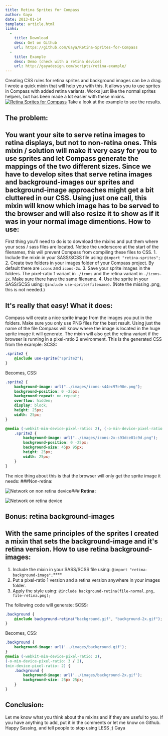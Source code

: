 ```yaml
---
title: Retina Sprites for Compass
author: Gaya
date: 2013-01-14
template: article.html
links:
  -
    title: Download
    desc: Get on Github
    url: https://github.com/Gaya/Retina-Sprites-for-Compass
  -
    title: Example
    desc: Demo (check with a retina device)
    url: http://gayadesign.com/scripts/retina-example/
---
```

Creating CSS rules for retina sprites and background images can be a drag. I wrote a quick mixin that will help you with this. It allows you to use sprites in Compass with added retina variants. Works just like the normal sprites helpers, but has been made a lot easier with these mixins. [![](/articles/post-image.jpg "Retina Sprites for Compass")](http://www.gayadesign.com/diy/retina-sprites-for-compass/)<span id="more-869"></span> Take a look at the example to see the results.

The problem:
------------

 You want your site to serve retina images to retina displays, but not to non-retina ones. This mixin / solution will make it very easy for you to use sprites and let Compass generate the mappings of the two different sizes. Since we have to develop sites that serve retina images and background-images our sprites and background-image approaches might get a bit cluttered in our CSS. Using just one call, this mixin will know which image has to be served to the browser and will also resize it to show as if it was in your normal image dimentions. How to use:
-----------

 First thing you'll need to do is to download the mixins and put them where your scss / sass files are located. Notice the underscore at the start of the filenames, this will prevent Compass from compiling these files to CSS. 1. Include the mixin in your SASS/SCSS file using: `@import "retina-sprites";`
2. Create two folders in your images folder of your Compass project. By default there are `icons` and `icons-2x`.
3. Save your sprite images in the folders. The pixel-ratio 1 variant in `./icons` and the retina variant in `./icons-2x`. Make sure there have the same filename.
4. Use the sprite in your SASS/SCSS using: `@include use-sprite(filename)`. (Note the missing .png, this is not needed.)

 It's really that easy! What it does:
-------------

 Compass will create a nice sprite image from the images you put in the folders. Make sure you only use PNG files for the best result. Using just the name of the file Compass will know where the image is located in the huge sprite image it will generate. The mixin will also get the retina variant if the browser is running in a pixel-ratio 2 environment. This is the generated CSS from the example: SCSS: 
```scss
.sprite2 {
    @include use-sprite("sprite2");
}
```
 Becomes, CSS: 
```css
.sprite2 {
    background-image: url("../images/icons-s44ec97e90e.png");
    background-position: 0 -25px;
    background-repeat: no-repeat;
    overflow: hidden;
    display: block;
    height: 25px;
    width: 25px;
}

@media (-webkit-min-device-pixel-ratio: 2), (-o-min-device-pixel-ratio: 3 / 2), (min-device-pixel-ratio: 2) {
    .sprite2 {
        background-image: url("../images/icons-2x-s93dce01c9d.png");
        background-position: 0 -25px;
        background-size: 45px 95px;
        height: 25px;
        width: 25px;
    }
}
```
 The nice thing about this is that the browser will only get the sprite image it needs:
###Non-retina:

![Network on non retina device](/articles/network-non-retina.jpg "Network on non retina device")### **Retina:**

![Network on retina device](/articles/network-retina.jpg "Network on retina device")

Bonus: retina background-images
-------------------------------

 With the same principles of the sprites I created a mixin that sets the background-image and it's retina version. How to use retina background-images:
------------------------------------

1. Include the mixin in your SASS/SCSS file using: `@import "retina-background-image";`****
2. Put a pixel-ratio 1 version and a retina version anywhere in your images folder.
3. Apply the style using: `@include background-retina(file-normal.png, file-retina.png);`

 The following code will generate: SCSS: 
```scss
.background {
    @include background-retina("background.gif", "background-2x.gif");
}
```
 Becomes, CSS: 
```css
.background {
    background-image: url('../images/background.gif');
}
@media (-webkit-min-device-pixel-ratio: 2),
(-o-min-device-pixel-ratio: 3 / 2),
(min-device-pixel-ratio: 2) {
    .background {
        background-image: url('../images/background-2x.gif');
        background-size: 25px 25px;
    }
}
```
 Conclusion:
-----------

 Let me know what you think about the mixins and if they are useful to you. If you have anything to add, put it in the comments or let me know on Github. Happy Sassing, and tell people to stop using LESS ;) Gaya